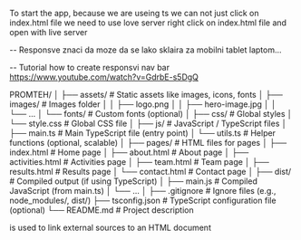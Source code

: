 To start the app, because we are useing ts we can not just click on index.html file we need to use love server
right click on index.html file and open with live server

-- Responsve znaci da moze da se lako sklaira za mobilni tablet laptom...

-- Tutorial how to create responsvi nav bar
https://www.youtube.com/watch?v=GdrbE-s5DgQ

PROMTEH/
│
├── assets/                 # Static assets like images, icons, fonts
│   ├── images/             # Images folder
│   │   ├── logo.png
│   │   ├── hero-image.jpg
│   │   └── ...
│   └── fonts/              # Custom fonts (optional)
│
├── css/                    # Global styles
│   └── style.css           # Global CSS file
│
├── js/                     # JavaScript / TypeScript files
│   ├── main.ts             # Main TypeScript file (entry point)
│   └── utils.ts            # Helper functions (optional, scalable)
│
├── pages/                  # HTML files for pages
│   ├── index.html          # Home page
│   ├── about.html          # About page
│   ├── activities.html     # Activities page
│   ├── team.html           # Team page
│   ├── results.html        # Results page
│   └── contact.html        # Contact page
│
├── dist/                   # Compiled output (if using TypeScript)
│   ├── main.js             # Compiled JavaScript (from main.ts)
│   └── ...
│
├── .gitignore              # Ignore files (e.g., node_modules/, dist/)
├── tsconfig.json           # TypeScript configuration file (optional)
└── README.md               # Project description


<link> is used to link external sources to an HTML document


